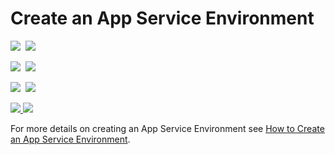 # Create an App Service Environment

<IMG SRC="https://azbotstorage.blob.core.windows.net/badges/201-web-app-ase-create/PublicLastTestDate.svg" />&nbsp;
<IMG SRC="https://azbotstorage.blob.core.windows.net/badges/201-web-app-ase-create/PublicDeployment.svg" />&nbsp;

<IMG SRC="https://azbotstorage.blob.core.windows.net/badges/201-web-app-ase-create/FairfaxLastTestDate.svg" />&nbsp;
<IMG SRC="https://azbotstorage.blob.core.windows.net/badges/201-web-app-ase-create/FairfaxDeployment.svg" />&nbsp;

<IMG SRC="https://azbotstorage.blob.core.windows.net/badges/201-web-app-ase-create/BestPracticeResult.svg" />&nbsp;
<IMG SRC="https://azbotstorage.blob.core.windows.net/badges/201-web-app-ase-create/CredScanResult.svg" />&nbsp;

<a href="https://portal.azure.com/#create/Microsoft.Template/uri/https%3A%2F%2Fraw.githubusercontent.com%2Fazure%2Fazure-quickstart-templates%2Fmaster%2F201-web-app-ase-create%2Fazuredeploy.json" target="_blank">
    <img src="http://azuredeploy.net/deploybutton.png"/>
</a>
<a href="http://armviz.io/#/?load=https%3A%2F%2Fraw.githubusercontent.com%2FAzure%2Fazure-quickstart-templates%2Fmaster%2F201-web-app-ase-create%2Fazuredeploy.json" target="_blank">
    <img src="http://armviz.io/visualizebutton.png"/>
</a>

For more details on creating an App Service Environment see [How to Create an App Service Environment](https://azure.microsoft.com/documentation/articles/app-service-web-how-to-create-an-app-service-environment/).
